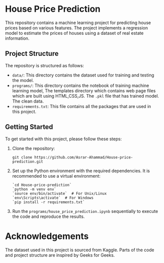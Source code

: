 # House Price Prediction

This repository contains a machine learning project for predicting house prices based on various features. The project implements a regression model to estimate the prices of houses using a dataset of real estate information.

## Project Structure

The repository is structured as follows:

- `data/`: This directory contains the dataset used for training and testing the model.
- `programs/`: This directory contains the notebook of training machine learning model, The templates directory which contains web page files which are built using HTML,CSS,JS. The `.pkl` file that has trained model. The clean data.
- `requirements.txt`: This file contains all the packages that are used in this project.
## Getting Started

To get started with this project, please follow these steps:

1. Clone the repository:

   ```shell
   git clone https://github.com/Asrar-Ahammad/House-price-prediction.git

2. Set up the Python environment with the required dependencies. It is recommended to use a virtual environment:
    ```shell
    `cd House-price-prediction`
    `python -m venv env`
    `source env/bin/activate`  # For Unix/Linux
    `env\Scripts\activate`  # For Windows
    `pip install -r requirements.txt`

3. Run the `programs/house_price_prediction.ipynb` sequentially to execute the code and reproduce the results.

# Acknowledgements
The dataset used in this project is sourced from Kaggle.
Parts of the code and project structure are inspired by Geeks for Geeks.